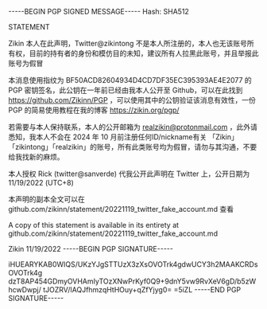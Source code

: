 -----BEGIN PGP SIGNED MESSAGE-----
Hash: SHA512

STATEMENT

Zikin 本人在此声明，Twitter@zikintong 不是本人所注册的，本人也无该账号所有权，目前的持有者的身份和模仿目的未知，建议所有人拉黑此账号，并且举报此账号为假冒

本消息使用指纹为 BF50ACD82604934D4CD7DF35EC395393AE4E2077 的 PGP 密钥签名，此公钥在一年前已经由我本人公开至 Github，可以在此找到 https://github.com/Zikinn/PGP ，可以使用其中的公钥验证该消息有效性，一份 PGP 的简易使用教程在我的博客 https://zikin.org/pgp/ 

若需要与本人保持联系，本人的公开邮箱为 realzikin@protonmail.com ，此外请悉知，我本人不会在 2024 年 10 月前注册任何ID/nickname有关 「Zikin」「zikintong」「realzikin」的账号，所有此类账号均为假冒，请勿与其沟通，不要给我找新的麻烦。

本人授权 Rick (twitter@sanverde) 代我公开此声明在 Twitter 上，公开日期为 11/19/2022 (UTC+8)

本声明的副本全文可以在 github.com/zikinn/statement/20221119_twitter_fake_account.md 查看

A copy of this statement is available in its entirety at github.com/zikinn/statement/20221119_twitter_fake_account.md

Zikin
11/19/2022
-----BEGIN PGP SIGNATURE-----

iHUEARYKAB0WIQS/UKzYJgSTTUzX3zXsOVOTrk4gdwUCY3h2MAAKCRDsOVOTrk4g
dzT8AP454GDmyOVHAmIyTOzXNwPrKyf0Q9+9dnY5vw9RvXeV6gD/b5zWhcwDwpj/
tJOZRV/lAQJfhmzqHtHOuy+qZfYjyg0=
=5iZL
-----END PGP SIGNATURE-----
